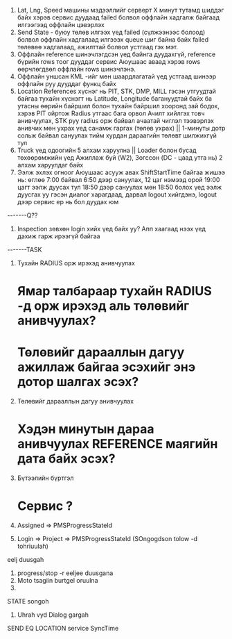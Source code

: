 1. Lat, Lng, Speed машины мэдээллийг серверт X минут тутамд шиддэг байх
   хэрэв сервис дуудаад failed болвол оффлайн хадгалж байгаад илгээгээд оффлайн
   цэвэрлэх
2. Send State - буюу төлөв илгээх үед failed (сүлжээнээс болоод) болвол оффлайн
   хадгалаад илгэээх queue шиг байна байх failed төлөвөө хадгалаад, ажилттай болвол устгаад
   гэх мэт.
3. Оффлайн reference шинэчлэгдсэн үед байнга дуудахгүй, reference бүрийн rows тоог
   дууддаг сервис Аюушаас аваад хэрэв rows өөрчлөгдвөл оффлайн rows шинэчлэнэ.
4. Оффлайн уншсан KML -ийг мөн шаардлагатай үед устгаад шинээр оффлайн руу дууддаг функц
   байх
5. Location References хүснэг нь PIT, STK, DMP, MILL гэсэн утгуудтай байгаа тухайн
   хүснэгт нь Latitude, Longitude багануудтай байх ба утасны өөрийн байршил болон
   тухайн байршил хооронд зай бодох, хэрэв PIT ойртож Radius утгаас бага орвол Ачилт
   хийлгэх товч анивчуулах, STK руу radius орж байвал ачаатай чиглэл тээвэрлэх анивчих
   мөн ухрах үед санамж гаргах (төлөв ухрах) || 1-минуты дотр сольж байвал сануулах
   тийм хурдан дараагийн төлөвт шилжихгүй тул
6. Truck үед одоогийн 5 алхам харуулна ||
   Loader болон бусад төхөөрөмжийн үед Ажиллаж буй (W2), Зогссон (DC - цаад утга нь) 2 алхам харуулдаг байх
7. Ээлж эхлэх огноог Аюушаас асууж авах ShiftStartTime байгаа жишээ нь: өглөө 7:00 байвал
   6:50 дээр сануулах, 12 цаг нэмээд орой 19:00 цагт ээлж дуусах тул 18:50 дээр сануулах
   мөн 18:50 болох үед ээлж дуусгах уу гэсэн диалог харагдаад, дарвал logout хийгдэнэ, logout
   дээр сервис ер нь бол дуудах юм

-------Q??

1. Inspection зөвхөн login хийх үед байх уу? Апп хаагаад нээх үед дахиж гарж ирээгүй байгаа

-------TASK

1. Тухайн RADIUS орж ирэхэд анивчуулах
   # Ямар талбараар тухайн RADIUS -д орж ирэхэд аль төлөвийг анивчуулах?
   # Төлөвийг дарааллын дагуу ажиллаж байгаа эсэхийг энэ дотор шалгах эсэх?
2. Төлөвийг дарааллын дагуу анивчуулах
   # Хэдэн минутын дараа анивчуулах REFERENCE маягийн дата байх эсэх?
3. Бүтээлийн бүртгэл

   # Сервис ?

4. Assigned => PMSProgressStateId
5. Login => Project => PMSProgressStateId (SOngogdson tolow -d tohriuulah)

eelj duusgah

1. progress/stop -r eeljee duusgana
2. Moto tsagiin burtgel oruulna
3.

STATE songoh

1. Uhrah vyd Dialog gargah

SEND EQ LOCATION service SyncTime
